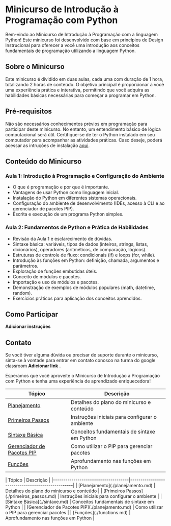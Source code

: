 # Minicurso de Introdução à Programação com Python

Bem-vindo ao Minicurso de Introdução à Programação com a linguagem Python! Este minicurso foi desenvolvido com base em princípios de Design Instrucional para oferecer a você uma introdução aos conceitos fundamentais de programação utilizando a linguagem Python.

## Sobre o Minicurso

Este minicurso é dividido em duas aulas, cada uma com duração de 1 hora, totalizando 2 horas de conteúdo. O objetivo principal é proporcionar a você uma experiência prática e interativa, permitindo que você adquira as habilidades básicas necessárias para começar a programar em Python. 

## Pré-requisitos

Não são necessários conhecimentos prévios em programação para participar deste minicurso. No entanto, um entendimento básico de lógica computacional será útil. Certifique-se de ter o Python instalado em seu computador para acompanhar as atividades práticas. Caso deseje, poderá acessar as intruções de instalação [aqui](./primeiros_passos.md).

## Conteúdo do Minicurso

### Aula 1: Introdução à Programação e Configuração do Ambiente

- O que é programação e por que é importante.
- Vantagens de usar Python como linguagem inicial.
- Instalação do Python em diferentes sistemas operacionais.
- Configuração do ambiente de desenvolvimento (IDEs, acesso à CLI e ao gerenciador de pacotes PIP).
- Escrita e execução de um programa Python simples.

### Aula 2: Fundamentos de Python e Prática de Habilidades

- Revisão da Aula 1 e esclarecimento de dúvidas.
- Sintaxe básica: variáveis, tipos de dados (inteiros, strings, listas, dicionários), operadores (aritméticos, de comparação, lógicos).
- Estruturas de controle de fluxo: condicionais (if) e loops (for, while).
- Introdução às funções em Python: definição, chamada, argumentos e parâmetros.
- Exploração de funções embutidas úteis.
- Conceito de módulos e pacotes.
- Importação e uso de módulos e pacotes.
- Demonstração de exemplos de módulos populares (math, datetime, random).
- Exercícios práticos para aplicação dos conceitos aprendidos.
## Como Participar

**Adicionar instruções**

## Contato

Se você tiver alguma dúvida ou precisar de suporte durante o minicurso, sinta-se à vontade para entrar em contato conosco na turma do google classroom **Adicionar link** .

Esperamos que você aproveite o Minicurso de Introdução à Programação com Python e tenha uma experiência de aprendizado enriquecedora!



| Tópico                              | Descrição                                        |
|-------------------------------------|--------------------------------------------------|
| [Planejamento](./planejamento.md)   | Detalhes do plano do minicurso e conteúdo         |
| [Primeiros Passos](./primeiros_passos.md) | Instruções iniciais para configurar o ambiente |
| [Sintaxe Básica](./sintaxe.md)      | Conceitos fundamentais de sintaxe em Python      |
| [Gerenciador de Pacotes PIP](./planejamento.md) | Como utilizar o PIP para gerenciar pacotes |
| [Funções](./functions.md)            | Aprofundamento nas funções em Python            |

<div class="full-width-table">
    | Tópico                              | Descrição                                        |
    |-------------------------------------|--------------------------------------------------|
    | [Planejamento](./planejamento.md)   | Detalhes do plano do minicurso e conteúdo         |
    | [Primeiros Passos](./primeiros_passos.md) | Instruções iniciais para configurar o ambiente |
    | [Sintaxe Básica](./sintaxe.md)      | Conceitos fundamentais de sintaxe em Python      |
    | [Gerenciador de Pacotes PIP](./planejamento.md) | Como utilizar o PIP para gerenciar pacotes |
    | [Funções](./functions.md)            | Aprofundamento nas funções em Python            |
</div>

